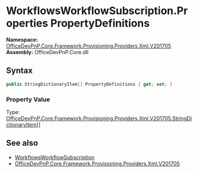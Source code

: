 # WorkflowsWorkflowSubscription.Properties PropertyDefinitions
  

**Namespace:** [OfficeDevPnP.Core.Framework.Provisioning.Providers.Xml.V201705](OfficeDevPnP.Core.Framework.Provisioning.Providers.Xml.V201705.md)  
**Assembly:** OfficeDevPnP.Core.dll  
## Syntax
```C#
public StringDictionaryItem[] PropertyDefinitions { get; set; }
```

### Property Value
Type: [OfficeDevPnP.Core.Framework.Provisioning.Providers.Xml.V201705.StringDictionaryItem[]](OfficeDevPnP.Core.Framework.Provisioning.Providers.Xml.V201705.StringDictionaryItem.md)  

## See also
- [WorkflowsWorkflowSubscription](OfficeDevPnP.Core.Framework.Provisioning.Providers.Xml.V201705.WorkflowsWorkflowSubscription.md) 
- [OfficeDevPnP.Core.Framework.Provisioning.Providers.Xml.V201705](OfficeDevPnP.Core.Framework.Provisioning.Providers.Xml.V201705.md) 
